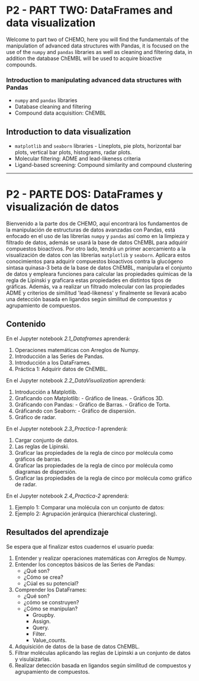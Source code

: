 # P2 - PART TWO: DataFrames and data visualization

Welcome to part two of CHEMO, here you will find the fundamentals of the manipulation of advanced data structures with Pandas, it is focused on the use of the `numpy` and `pandas` libraries as well as cleaning and filtering data, in addition the database ChEMBL will be used to acquire bioactive compounds.

### Introduction to manipulating advanced data structures with Pandas

- `numpy` and `pandas` libraries
- Database cleaning and filtering
- Compound data acquisition: ChEMBL

## Introduction to data visualization

- `matplotlib` and `seaborn` libraries
        - Lineplots, pie plots, horizontal bar plots, vertical bar plots, histograms, radar plots.
- Molecular filtering: ADME and lead-likeness criteria
- Ligand-based screening: Compound similarity and compound clustering


*******************************************


# P2 - PARTE DOS: DataFrames y visualización de datos

Bienvenido a la parte dos de CHEMO, aquí encontrará los fundamentos de la manipulación de estructuras de datos avanzadas con Pandas, está enfocado en el uso de las librerías `numpy` y `pandas` así como en la limpieza y filtrado de datos, además se usará la base de datos ChEMBL para adquirir compuestos bioactivos. Por otro lado, tendrá un primer acercamiento a la visualización de datos con las librerías `matplotlib` y `seaborn`.
Aplicara estos conocimientos para adquirir compuestos bioactivos contra la glucógeno sintasa quinasa-3 beta de la base de datos ChEMBL, manipulara el conjunto de datos y empleara funciones para calcular las propiedades químicas de la regla de Lipinski y graficara estas propiedades en distintos tipos de gráficas. Además, va a realizar un filtrado molecular con las propiedades ADME y criterios de similitud 'lead-likeness' y finalmente se llevará acabo una detección basada en ligandos según similitud de compuestos y agrupamiento de compuestos.


## Contenido

En el Jupyter notebook *2.1_Dataframes* aprenderá:

1. Operaciones matemáticas con Arreglos de Numpy.
2. Introducción a las Series de Pandas.
3. Introducción a los DataFrames.
4. Práctica 1: Adquirir datos de ChEMBL.

En el Jupyter notebook *2.2_DataVisualization* aprenderá:

1. Introducción a Matplotlib.
2. Graficando con Matplotlib:
        - Gráfico de lineas.
        - Gráficos 3D.
3. Gráficando con Pandas:
        - Gráfico de Barras.
        - Gráfico de Torta.
4. Gráficando con Seaborn:
        - Gráfico de dispersión.
5. Gráfico de radar.

En el Jupyter notebook *2.3_Practica-1* aprenderá:

1. Cargar conjunto de datos.
2. Las reglas de Lipinski.
3. Graficar las propiedades de la regla de cinco por molécula como gráficos de barras.
4. Graficar las propiedades de la regla de cinco por molécula como diagramas de dispersión.
5. Graficar las propiedades de la regla de cinco por molécula como gráfico de radar.

En el Jupyter notebook *2.4_Practica-2* aprenderá:

1. Ejemplo 1: Comparar una molécula con un conjunto de datos:
2. Ejemplo 2: Agrupación jerárquica (hierarchical clustering).


## Resultados del aprendizaje

Se espera que al finalizar estos cuadernos el usuario pueda:

1. Entender y realizar operaciones matemáticas con Arreglos de Numpy.
2. Entender los conceptos básicos de las Series de Pandas:
    - ¿Qué son?
    - ¿Cómo se crea?
    - ¿Cúal es su potencial?
3. Comprender los DataFrames:
    - ¿Qué son?
    - ¿cómo se construyen?
    - ¿Cómo se manipulan?
        - Groupby.
        - Assign.
        - Query.
        - Filter.
        - Value_counts.
4. Adquisición de datos de la base de datos ChEMBL.
5. Filtrar moléculas aplicando las reglas de Lipinski a un conjunto de datos y visulaizarlas.
6. Realizar detección basada en ligandos según similitud de compuestos y agrupamiento de compuestos.

